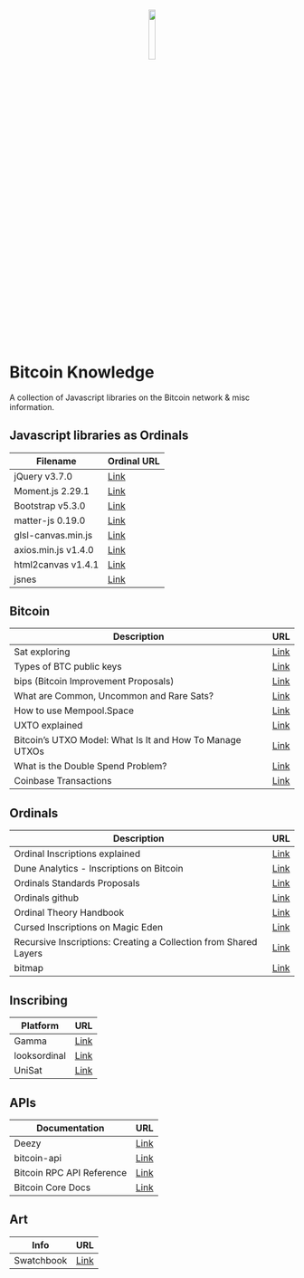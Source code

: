 <h3 align="center">
  <img height="15%" width="15%" src="https://cdn.freebiesupply.com/logos/large/2x/bitcoin-logo-png-transparent.png"/>
</h3>

# Bitcoin Knowledge

A collection of Javascript libraries on the Bitcoin network & misc information.


## Javascript libraries as Ordinals
| Filename | Ordinal URL                                 |
| ---------- | ----------------------------------- |
| jQuery v3.7.0    | [Link](https://ordinals.com/content/773e4865bcf3084e6d6ee5d49136fb5f7071d4c050ec4aeeaeb9c6d24fea5fc1i0)          | 
| Moment.js 2.29.1  | [Link](https://ordinals.com/content/b90b4516ea1a0b882e67387eb4f3e5def0307704b046e8ef98c5e72092c47eedi0)            |
| Bootstrap v5.3.0    | [Link](https://ordinals.com/content/3bcfdc4e97209ecaaab06705b52ba6b7fc9d1cee77404ac15e655ce691a44654i0)             |
| matter-js 0.19.0   | [Link](https://ordinals.com/content/9d567e6ef8bd6b13458cc67cc5e8339395a4433e45db4554ff83c88a5df8bae2i0)            |
| glsl-canvas.min.js     | [Link](https://ordinals.com/content/aeb29dfe6396589bd501f2be3478202a6ed75989cfc5ff49dd0d704b012c00eci0)            |
| axios.min.js v1.4.0     | [Link](https://ordinals.com/content/6b81993428a217a341ffd68f3b3aa3664b2cfc674d57aad0d3b6daa0f125b821i0)            |
| html2canvas v1.4.1     | [Link](https://ordinals.com/content/be2585187c2e016b654ecc1f207fa73c38e55eee404cdf709346c4511689d24ai0)            |
| jsnes     | [Link](https://ordinals.com/content/3a4575b2a8fe6e7968146f290d494c2346d40ff692314050babcaa7268347f4bi0)            |

## Bitcoin
| Description | URL                                |
| ---------- | ----------------------------------- |
| Sat exploring   | [Link](https://twitter.com/ord_io/status/1669815559276355584?s=46&t=eNbFyBVfqjczB5dqZ-BNyQ)         | 
| Types of BTC public keys   | [Link](https://thebitcoinmanual.com/articles/types-btc-public-keys/)         | 
| bips (Bitcoin Improvement Proposals)  | [Link](https://github.com/bitcoin/bips)         | 
| What are Common, Uncommon and Rare Sats? | [Link](https://blog.ordinalhub.com/what-are-common-uncommon-and-rare-sats/)         | 
| How to use Mempool.Space | [Link](https://bitcoinbriefly.com/how-to-use-mempool-space-block-explorer/)         | 
| UXTO explained | [Link](https://www.xverse.app/blog/utxo-management) |
| Bitcoin’s UTXO Model: What Is It and How To Manage UTXOs | [Link]([https://www.xverse.app/blog/utxo-management](https://river.com/learn/bitcoins-utxo-model/#:~:text=UTXO%20Model%3A%20the%20balance%20in,balance%20figure%20with%20each%20transaction.)) |
| What is the Double Spend Problem? | [Link](https://river.com/learn/what-is-the-double-spend-problem/) |
| Coinbase Transactions | [Link](https://river.com/learn/terms/c/coinbase/) |


## Ordinals
| Description | URL                                |
| ---------- | ----------------------------------- |
| Ordinal Inscriptions explained  | [Link](https://nftnow.com/guides/bitcoin-nfts-ordinals-inscriptions-explained-finding-buying-more/)         | 
| Dune Analytics - Inscriptions on Bitcoin  | [Link](https://dune.com/dataalways/ordinals)         | 
| Ordinals Standards Proposals  | [Link](https://patches-1.gitbook.io/ordinals-standards-discussions/)         | 
| Ordinals github   | [Link](https://github.com/ordinals/)         | 
| Ordinal Theory Handbook   | [Link](https://docs.ordinals.com/guides/sat-hunting.html)         | 
| Cursed Inscriptions on Magic Eden  | [Link](https://magiceden.io/ordinals/marketplace/cursed)         | 
| Recursive Inscriptions: Creating a Collection from Shared Layers  | [Link](https://ordinalsbot.medium.com/recursive-inscriptions-creating-a-collection-from-shared-layers-b43a628144e8)         | 
| bitmap  | [Link](https://gitbook.bitmap.land/1-project/home)         | 


## Inscribing
| Platform | URL                                |
| ---------- | ----------------------------------- |
| Gamma  | [Link](https://gamma.io/)         | 
| looksordinal  | [Link](https://looksordinal.com/)         | 
| UniSat  | [Link](https://unisat.io/)         | 

## APIs
| Documentation | URL                                |
| ---------- | ----------------------------------- |
| Deezy  | [Link](deezy.io)         | 
| bitcoin-api   | [Link](https://github.com/bitcoin-api/bitcoin-api)         | 
| Bitcoin RPC API Reference  | [Link](https://developer.bitcoin.org/reference/rpc/index.html)         | 
| Bitcoin Core Docs | [Link](https://bitcoincore.org/en/doc/)         | 

## Art
| Info | URL                                |
| ---------- | ----------------------------------- |
| Swatchbook   | [Link](https://vector-conversions.com/vector/pantone_color_swatchbook.pdf)         | 


